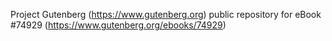 Project Gutenberg (https://www.gutenberg.org) public repository for
eBook #74929 (https://www.gutenberg.org/ebooks/74929)
